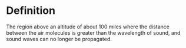 # Definition

The region above an altitude of about 100 miles where the distance
between the air molecules is greater than the wavelength of sound, and
sound waves can no longer be propagated.
